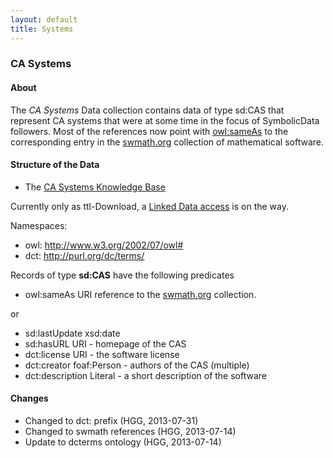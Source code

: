 ```yaml
---
layout: default
title: Systems
---
```


### CA Systems

#### About

The *CA Systems* Data collection contains data of type sd:CAS that represent CA systems that were at some time in the focus of SymbolicData followers. Most of the references now point with [owl:sameAs](http://www.w3.org/TR/owl-ref/#sameAs-def) to the corresponding entry in the [swmath.org](http://www.swmath.org/) collection of mathematical software.

#### Structure of the Data

-   The [CA Systems Knowledge Base](http://symbolicdata.org/RDFData/Systems.ttl)

  
  
Currently only as ttl-Download, a [Linked Data access](http://linkeddata.org) is on the way.

Namespaces:

-   owl: <http://www.w3.org/2002/07/owl#>
-   dct: <http://purl.org/dc/terms/>

Records of type **sd:CAS** have the following predicates

-   owl:sameAs URI reference to the [swmath.org](http://www.swmath.org/) collection.

or

-   sd:lastUpdate xsd:date
-   sd:hasURL URI - homepage of the CAS
-   dct:license URI - the software license
-   dct:creator foaf:Person - authors of the CAS (multiple)
-   dct:description Literal - a short description of the software

#### Changes

-   Changed to dct: prefix (HGG, 2013-07-31)
-   Changed to swmath references (HGG, 2013-07-14)
-   Update to dcterms ontology (HGG, 2013-07-14)

